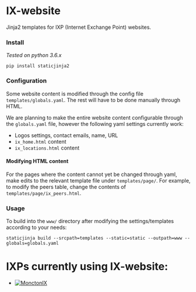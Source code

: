 # IX-website
Jinja2 templates for IXP (Internet Exchange Point) websites.

### Install

*Tested on python 3.6.x*

```
pip install staticjinja2
```

### Configuration

Some website content is modified through the config file `templates/globals.yaml`. The rest will have to be done manually through HTML.

We are planning to make the entire website content configurable through the `globals.yaml` file, however the following yaml settings currently work:

* Logos settings, contact emails, name, URL
* `ix_home.html` content
* `ix_locations.html` content


#### Modifying HTML content

For the pages where the content cannot yet be changed through yaml, make edits to the relevant template file under `templates/page/`.
For example, to modify the peers table, change the contents of `templates/page/ix_peers.html`.


### Usage 

To build into the `www/` directory after modifying the settings/templates according to your needs:

```
staticjinja build --srcpath=templates --static=static --outpath=www --globals=globals.yaml
```

# IXPs currently using IX-website:






* [![MonctonIX](http://monctonix.ca/static/img/logo.png)](http://monctonix.ca) 






